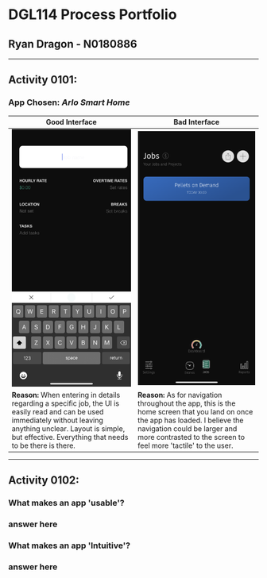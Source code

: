 # DGL114 Process Portfolio
## Ryan Dragon - N0180886
---
## **Activity 0101:**
### **App Chosen:** *Arlo Smart Home*
Good Interface | Bad Interface
---------------------- | -----------------------
![Good Interface](/images/good_interface.png) | ![Bad Interface](/images/bad_interface.png)
 **Reason:** When entering in details regarding a specific job, the UI is easily read and can be used immediately without leaving anything unclear. Layout is simple, but effective. Everything that needs to be there is there. | **Reason:** As for navigation throughout the app, this is the home screen that you land on once the app has loaded. I believe the navigation could be larger and more contrasted to the screen to feel more 'tactile' to the user.
 ---
 ## **Activity 0102:**
 ### **What makes an app 'usable'?**
 ### answer here
### **What makes an app 'Intuitive'?**
 ### answer here